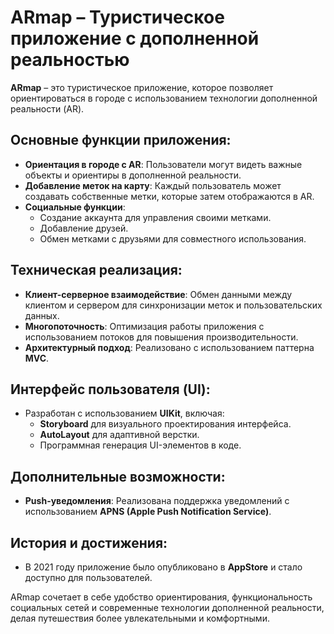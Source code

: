 # ARmap – Туристическое приложение с дополненной реальностью

**ARmap** – это туристическое приложение, которое позволяет ориентироваться в городе с использованием технологии дополненной реальности (AR). 

## Основные функции приложения:
- **Ориентация в городе с AR**: Пользователи могут видеть важные объекты и ориентиры в дополненной реальности.
- **Добавление меток на карту**: Каждый пользователь может создавать собственные метки, которые затем отображаются в AR.
- **Социальные функции**:
  - Создание аккаунта для управления своими метками.
  - Добавление друзей.
  - Обмен метками с друзьями для совместного использования.

## Техническая реализация:
- **Клиент-серверное взаимодействие**: Обмен данными между клиентом и сервером для синхронизации меток и пользовательских данных.
- **Многопоточность**: Оптимизация работы приложения с использованием потоков для повышения производительности.
- **Архитектурный подход**: Реализовано с использованием паттерна **MVC**.

## Интерфейс пользователя (UI):
- Разработан с использованием **UIKit**, включая:
  - **Storyboard** для визуального проектирования интерфейса.
  - **AutoLayout** для адаптивной верстки.
  - Программная генерация UI-элементов в коде.

## Дополнительные возможности:
- **Push-уведомления**: Реализована поддержка уведомлений с использованием **APNS (Apple Push Notification Service)**.

## История и достижения:
- В 2021 году приложение было опубликовано в **AppStore** и стало доступно для пользователей.

ARmap сочетает в себе удобство ориентирования, функциональность социальных сетей и современные технологии дополненной реальности, делая путешествия более увлекательными и комфортными.
